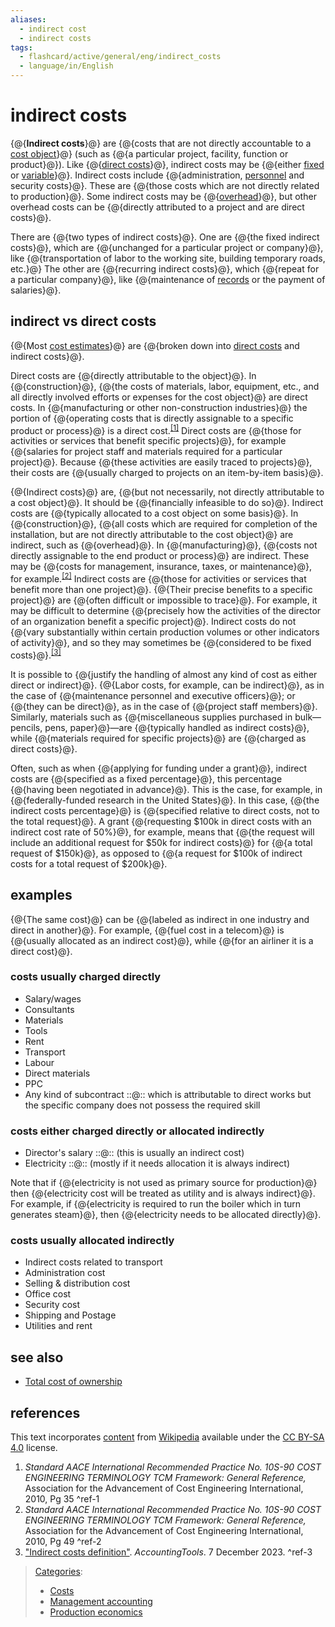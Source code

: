 ```yaml
---
aliases:
  - indirect cost
  - indirect costs
tags:
  - flashcard/active/general/eng/indirect_costs
  - language/in/English
---
```


# indirect costs

{@{__Indirect costs__}@} are {@{costs that are not directly accountable to a [cost object](cost%20object.md)}@} \(such as {@{a particular project, facility, function or product}@}\). Like {@{[direct costs](direct%20costs.md)}@}, indirect costs may be {@{either [fixed](fixed%20cost.md) or [variable](variable%20cost.md)}@}. Indirect costs include {@{administration, [personnel](personnel.md) and security costs}@}. These are {@{those costs which are not directly related to production}@}. Some indirect costs may be {@{[overhead](overhead%20(business).md)}@}, but other overhead costs can be {@{directly attributed to a project and are direct costs}@}. <!--SR:!2025-02-23,16,290!2025-02-23,16,290!2025-02-23,16,290!2025-02-23,16,290!2025-02-23,16,290!2025-02-23,16,290!2025-02-23,16,290!2025-02-23,16,290!2025-02-23,16,290-->

There are {@{two types of indirect costs}@}. One are {@{the fixed indirect costs}@}, which are {@{unchanged for a particular project or company}@}, like {@{transportation of labor to the working site, building temporary roads, etc.}@} The other are {@{recurring indirect costs}@}, which {@{repeat for a particular company}@}, like {@{maintenance of [records](business%20record.md) or the payment of salaries}@}. <!--SR:!2025-02-23,16,290!2025-02-23,16,290!2025-02-23,16,290!2025-02-23,16,290!2025-02-23,16,290!2025-02-23,16,290!2025-02-23,16,290-->

## indirect vs direct costs

{@{Most [cost estimates](cost%20estimate.md)}@} are {@{broken down into [direct costs](direct%20costs.md) and indirect costs}@}. <!--SR:!2025-02-23,16,290!2025-02-23,16,290-->

Direct costs are {@{directly attributable to the object}@}. In {@{construction}@}, {@{the costs of materials, labor, equipment, etc., and all directly involved efforts or expenses for the cost object}@} are direct costs. In {@{manufacturing or other non-construction industries}@} the portion of {@{operating costs that is directly assignable to a specific product or process}@} is a direct cost.<sup>[\[1\]](#^ref-1)</sup> Direct costs are {@{those for activities or services that benefit specific projects}@}, for example {@{salaries for project staff and materials required for a particular project}@}. Because {@{these activities are easily traced to projects}@}, their costs are {@{usually charged to projects on an item-by-item basis}@}. <!--SR:!2025-02-23,16,290!2025-02-23,16,290!2025-03-26,38,290!2025-02-23,16,290!2025-02-23,16,290!2025-02-23,16,290!2025-02-23,16,290!2025-02-23,16,290!2025-02-23,16,290-->

{@{Indirect costs}@} are, {@{but not necessarily, not directly attributable to a cost object}@}. It should be {@{financially infeasible to do so}@}. Indirect costs are {@{typically allocated to a cost object on some basis}@}. In {@{construction}@}, {@{all costs which are required for completion of the installation, but are not directly attributable to the cost object}@} are indirect, such as {@{overhead}@}. In {@{manufacturing}@}, {@{costs not directly assignable to the end product or process}@} are indirect. These may be {@{costs for management, insurance, taxes, or maintenance}@}, for example.<sup>[\[2\]](#^ref-2)</sup> Indirect costs are {@{those for activities or services that benefit more than one project}@}. {@{Their precise benefits to a specific project}@} are {@{often difficult or impossible to trace}@}. For example, it may be difficult to determine {@{precisely how the activities of the director of an organization benefit a specific project}@}. Indirect costs do not {@{vary substantially within certain production volumes or other indicators of activity}@}, and so they may sometimes be {@{considered to be fixed costs}@}.<sup>[\[3\]](#^ref-3)</sup> <!--SR:!2025-02-23,16,290!2025-02-23,16,290!2025-02-23,16,290!2025-02-23,16,290!2025-02-23,16,290!2025-02-19,12,270!2025-02-23,16,290!2025-02-23,16,290!2025-02-23,16,290!2025-02-18,12,270!2025-02-23,16,290!2025-02-23,16,290!2025-02-23,16,290!2025-02-23,16,290!2025-02-17,11,270!2025-02-23,16,290-->

It is possible to {@{justify the handling of almost any kind of cost as either direct or indirect}@}. {@{Labor costs, for example, can be indirect}@}, as in the case of {@{maintenance personnel and executive officers}@}; or {@{they can be direct}@}, as in the case of {@{project staff members}@}. Similarly, materials such as {@{miscellaneous supplies purchased in bulk—pencils, pens, paper}@}—are {@{typically handled as indirect costs}@}, while {@{materials required for specific projects}@} are {@{charged as direct costs}@}. <!--SR:!2025-02-23,16,290!2025-02-23,16,290!2025-02-23,16,290!2025-02-23,16,290!2025-02-19,12,270!2025-02-23,16,290!2025-02-23,16,290!2025-02-23,16,290!2025-02-23,16,290-->

Often, such as when {@{applying for funding under a grant}@}, indirect costs are {@{specified as a fixed percentage}@}, this percentage {@{having been negotiated in advance}@}. This is the case, for example, in {@{federally-funded research in the United States}@}. In this case, {@{the indirect costs percentage}@} is {@{specified relative to direct costs, not to the total request}@}. A grant {@{requesting \$100k in direct costs with an indirect cost rate of 50%}@}, for example, means that {@{the request will include an additional request for \$50k for indirect costs}@} for {@{a total request of \$150k}@}, as opposed to {@{a request for \$100k of indirect costs for a total request of \$200k}@}. <!--SR:!2025-02-23,16,290!2025-02-23,16,290!2025-02-23,16,290!2025-02-23,16,290!2025-02-23,16,290!2025-02-23,16,290!2025-02-23,16,290!2025-02-23,16,290!2025-02-23,16,290!2025-02-23,16,290-->

## examples

{@{The same cost}@} can be {@{labeled as indirect in one industry and direct in another}@}. For example, {@{fuel cost in a telecom}@} is {@{usually allocated as an indirect cost}@}, while {@{for an airliner it is a direct cost}@}. <!--SR:!2025-02-23,16,290!2025-02-23,16,290!2025-02-23,16,290!2025-02-23,16,290!2025-02-23,16,290-->

### costs usually charged directly

- Salary/wages
- Consultants
- Materials
- Tools
- Rent
- Transport
- Labour
- Direct materials
- PPC
- Any kind of subcontract ::@:: which is attributable to direct works but the specific company does not possess the required skill <!--SR:!2025-02-23,16,290!2025-02-23,16,290-->

### costs either charged directly or allocated indirectly

- Director's salary ::@:: \(this is usually an indirect cost\) <!--SR:!2025-02-23,16,290!2025-02-23,16,290-->
- Electricity ::@:: \(mostly if it needs allocation it is always indirect\) <!--SR:!2025-02-23,16,290!2025-02-23,16,290-->

Note that if {@{electricity is not used as primary source for production}@} then {@{electricity cost will be treated as utility and is always indirect}@}. For example, if {@{electricity is required to run the boiler which in turn generates steam}@}, then {@{electricity needs to be allocated directly}@}. <!--SR:!2025-02-23,16,290!2025-02-23,16,290!2025-02-23,16,290!2025-02-23,16,290-->

### costs usually allocated indirectly

- Indirect costs related to transport
- Administration cost
- Selling & distribution cost
- Office cost
- Security cost
- Shipping and Postage
- Utilities and rent

## see also

- [Total cost of ownership](total%20cost%20of%20ownership.md)

## references

This text incorporates [content](https://en.wikipedia.org/wiki/indirect_costs) from [Wikipedia](Wikipedia.md) available under the [CC BY-SA 4.0](https://creativecommons.org/licenses/by-sa/4.0/) license.

1. _Standard AACE International Recommended Practice No. 10S-90 COST ENGINEERING TERMINOLOGY TCM Framework: General Reference,_ Association for the Advancement of Cost Engineering International, 2010, Pg 35 <a id="^ref-1"></a>^ref-1
2. _Standard AACE International Recommended Practice No. 10S-90 COST ENGINEERING TERMINOLOGY TCM Framework: General Reference,_ Association for the Advancement of Cost Engineering International, 2010, Pg 49 <a id="^ref-2"></a>^ref-2
3. ["Indirect costs definition"](https://www.accountingtools.com/articles/what-are-indirect-costs.html). _AccountingTools_. 7 December 2023. <a id="^ref-3"></a>^ref-3

> [Categories](https://en.wikipedia.org/wiki/Help:Category):
>
> - [Costs](https://en.wikipedia.org/wiki/Category:Costs)
> - [Management accounting](https://en.wikipedia.org/wiki/Category:Management%20accounting)
> - [Production economics](https://en.wikipedia.org/wiki/Category:Production%20economics)
